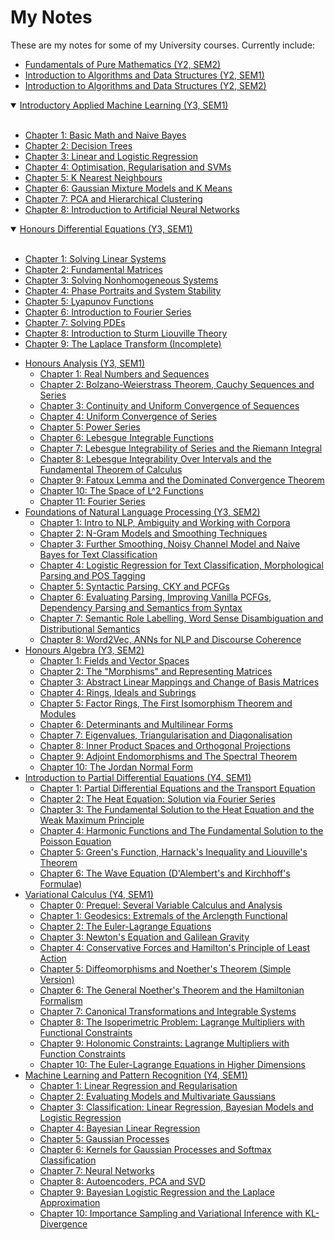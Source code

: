 <h1> My Notes</h1>

These are my notes for some of my University courses. Currently include:

- [Fundamentals of Pure Mathematics (Y2, SEM2)](https://alv31415.github.io/notes/FPM/FPM.pdf)
- [Introduction to Algorithms and Data Structures (Y2, SEM1)](https://alv31415.github.io/notes/IADS/IADS-Sem1.pdf)
- [Introduction to Algorithms and Data Structures (Y2, SEM2)](https://alv31415.github.io/notes/IADS/IADS-Sem2.pdf)

<details open>

<summary> <a href = "https://github.com/alv31415/notes/tree/master/IAML"> Introductory Applied Machine Learning (Y3, SEM1) </a> </summary>
<br>

- [Chapter 1: Basic Math and Naive Bayes](https://alv31415.github.io/notes/IAML/W1-2-MathNB.pdf)
- [Chapter 2: Decision Trees](https://alv31415.github.io/notes/IAML/W3-DecisionTrees.pdf)
- [Chapter 3: Linear and Logistic Regression](https://alv31415.github.io/notes/IAML/W4-Regression.pdf)
- [Chapter 4: Optimisation, Regularisation and SVMs](https://alv31415.github.io/notes/IAML/W5-SVMs.pdf)
- [Chapter 5: K Nearest Neighbours](https://alv31415.github.io/notes/IAML/W6-kNNs.pdf)
- [Chapter 6: Gaussian Mixture Models and K Means](https://alv31415.github.io/notes/IAML/W7-GMMs-KMeans.pdf)
- [Chapter 7: PCA and Hierarchical Clustering](https://alv31415.github.io/notes/IAML/W8-PCA-HierClust.pdf)
- [Chapter 8: Introduction to Artificial Neural Networks](https://alv31415.github.io/notes/IAML/W9-ANNs.pdf)
    
</details>

<details open>

<summary> <a href = "https://github.com/alv31415/notes/tree/master/HDEQ"> Honours Differential Equations (Y3, SEM1) </a> </summary>
<br>

- [Chapter 1: Solving Linear Systems](https://alv31415.github.io/notes/HDEQ/W1-SolvingSystems.pdf)
- [Chapter 2: Fundamental Matrices](https://alv31415.github.io/notes/HDEQ/W2-FundamentalMatrices.pdf)
- [Chapter 3: Solving Nonhomogeneous Systems](https://alv31415.github.io/notes/HDEQ/W3-NonHomogeneous.pdf)
- [Chapter 4: Phase Portraits and System Stability](https://alv31415.github.io/notes/HDEQ/W4-PhaseStability.pdf)
- [Chapter 5: Lyapunov Functions](https://alv31415.github.io/notes/HDEQ/W5-Lyapunov.pdf)
- [Chapter 6: Introduction to Fourier Series](https://alv31415.github.io/notes/HDEQ/W6-Fourier.pdf)
- [Chapter 7: Solving PDEs](https://alv31415.github.io/notes/HDEQ/W7-PDEs.pdf)
- [Chapter 8: Introduction to Sturm Liouville Theory](https://alv31415.github.io/notes/HDEQ/W8-SLT.pdf)
- [Chapter 9: The Laplace Transform (Incomplete)](https://alv31415.github.io/notes/HDEQ/W9-Laplace.pdf)

</details>
    
- [Honours Analysis (Y3, SEM1)](https://github.com/alv31415/notes/tree/master/Analysis)
    - [Chapter 1: Real Numbers and Sequences](https://alv31415.github.io/notes/Analysis/W1-RealNumbers.pdf)
    - [Chapter 2: Bolzano-Weierstrass Theorem, Cauchy Sequences and Series](https://alv31415.github.io/notes/Analysis/W2-BWnSeries.pdf)
    - [Chapter 3: Continuity and Uniform Convergence of Sequences](https://alv31415.github.io/notes/Analysis/W3-ContUniConv.pdf)
    - [Chapter 4: Uniform Convergence of Series](https://alv31415.github.io/notes/Analysis/W4-UniConvSeries.pdf)
    - [Chapter 5: Power Series](https://alv31415.github.io/notes/Analysis/W5-PowerSeries.pdf)
    - [Chapter 6: Lebesgue Integrable Functions](https://alv31415.github.io/notes/Analysis/W6-Lebesgue.pdf)
    - [Chapter 7: Lebesgue Integrability of Series and the Riemann Integral](https://alv31415.github.io/notes/Analysis/W7-Lebesgue2.pdf)
    - [Chapter 8: Lebesgue Integrability Over Intervals and the Fundamental Theorem of Calculus](https://alv31415.github.io/notes/Analysis/W8-FTC.pdf)
    - [Chapter 9: Fatoux Lemma and the Dominated Convergence Theorem](https://alv31415.github.io/notes/Analysis/W9-FatouxDCT.pdf)
    - [Chapter 10: The Space of L^2 Functions](https://alv31415.github.io/notes/Analysis/W10-L2Space.pdf)
    - [Chapter 11: Fourier Series](https://alv31415.github.io/notes/Analysis/W11-Fourier.pdf) 
- [Foundations of Natural Language Processing (Y3, SEM2)](https://github.com/alv31415/notes/tree/master/FNLP)
    - [Chapter 1: Intro to NLP, Ambiguity and Working with Corpora](https://alv31415.github.io/notes/FNLP/W1-AmbiguityCorpora.pdf)
    - [Chapter 2: N-Gram Models and Smoothing Techniques](https://alv31415.github.io/notes/FNLP/W2-NGramSmooth.pdf)
    - [Chapter 3: Further Smoothing, Noisy Channel Model and Naive Bayes for Text Classification](https://alv31415.github.io/notes/FNLP/W3-ML4NLP.pdf)
    - [Chapter 4: Logistic Regression for Text Classification, Morphological Parsing and POS Tagging](https://alv31415.github.io/notes/FNLP/W4-LRPOSTag.pdf)
    - [Chapter 5: Syntactic Parsing, CKY and PCFGs](https://alv31415.github.io/notes/FNLP/W6-CYKParse.pdf)
    - [Chapter 6: Evaluating Parsing, Improving Vanilla PCFGs, Dependency Parsing and Semantics from Syntax](https://alv31415.github.io/notes/FNLP/W7-DepParse.pdf)
    - [Chapter 7: Semantic Role Labelling, Word Sense Disambiguation and Distributional Semantics](https://alv31415.github.io/notes/FNLP/W8-LexSemSRL.pdf)
    - [Chapter 8: Word2Vec, ANNs for NLP and Discourse Coherence](https://alv31415.github.io/notes/FNLP/W9-ANNs4NLP.pdf)
- [Honours Algebra (Y3, SEM2)](https://github.com/alv31415/notes/tree/master/Algebra)
    - [Chapter 1: Fields and Vector Spaces](https://alv31415.github.io/notes/Algebra/W1-VecSpa.pdf)
    - [Chapter 2: The "Morphisms" and Representing Matrices](https://alv31415.github.io/notes/Algebra/W2-MorphismsMatrices.pdf)
    - [Chapter 3: Abstract Linear Mappings and Change of Basis Matrices](https://alv31415.github.io/notes/Algebra/W3-AbsLinearMaps.pdf)
    - [Chapter 4: Rings, Ideals and Subrings](https://alv31415.github.io/notes/Algebra/W4-Rings.pdf)
    - [Chapter 5: Factor Rings, The First Isomorphism Theorem and Modules](https://alv31415.github.io/notes/Algebra/W5-Modules.pdf)
    - [Chapter 6: Determinants and Multilinear Forms](https://alv31415.github.io/notes/Algebra/W6-Determinants.pdf)
    - [Chapter 7: Eigenvalues, Triangularisation and Diagonalisation](https://alv31415.github.io/notes/Algebra/W7-EigenTriDiag.pdf)
    - [Chapter 8: Inner Product Spaces and Orthogonal Projections](https://alv31415.github.io/notes/Algebra/W8-InnerProds.pdf)
    - [Chapter 9: Adjoint Endomorphisms and The Spectral Theorem](https://alv31415.github.io/notes/Algebra/W9-Adjoints.pdf)
    - [Chapter 10: The Jordan Normal Form](https://alv31415.github.io/notes/Algebra/W10-Jordan.pdf)
- [Introduction to Partial Differential Equations (Y4, SEM1)](https://github.com/alv31415/notes/tree/master/IPDEs)
    - [Chapter 1: Partial Differential Equations and the Transport Equation](https://alv31415.github.io/notes/IPDEs/W1-IntroPDEs.pdf)
    - [Chapter 2: The Heat Equation: Solution via Fourier Series](https://alv31415.github.io/notes/IPDEs/W2n3-HeatEq.pdf)
    - [Chapter 3: The Fundamental Solution to the Heat Equation and the Weak Maximum Principle](https://alv31415.github.io/notes/IPDEs/W4-FundHeatSol.pdf)
    - [Chapter 4: Harmonic Functions and The Fundamental Solution to the Poisson Equation](https://alv31415.github.io/notes/IPDEs/W5n6-LapPoiFundSol.pdf)
    - [Chapter 5: Green's Function, Harnack's Inequality and Liouville's Theorem](https://alv31415.github.io/notes/IPDEs/W7n8-GFsnLiouville.pdf)
    - [Chapter 6: The Wave Equation (D'Alembert's and Kirchhoff's Formulae)](https://alv31415.github.io/notes/IPDEs/W9-WaveEq.pdf)
- [Variational Calculus (Y4, SEM1)](https://github.com/alv31415/notes/tree/master/VARCALC)
    - [Chapter 0: Prequel: Several Variable Calculus and Analysis](https://alv31415.github.io/notes/VARCALC/W0-Prequel.pdf)
    - [Chapter 1: Geodesics: Extremals of the Arclength Functional](https://alv31415.github.io/notes/VARCALC/W1-Geodesic.pdf)
    - [Chapter 2: The Euler-Lagrange Equations](https://alv31415.github.io/notes/VARCALC/W2-EuLag.pdf)
    - [Chapter 3: Newton's Equation and Galilean Gravity](https://alv31415.github.io/notes/VARCALC/W3-Newton.pdf)
    - [Chapter 4: Conservative Forces and Hamilton's Principle of Least Action](https://alv31415.github.io/notes/VARCALC/W4-Conservation.pdf)
    - [Chapter 5: Diffeomorphisms and Noether's Theorem (Simple Version)](https://alv31415.github.io/notes/VARCALC/W5-Noether.pdf)
    - [Chapter 6: The General Noether's Theorem and the Hamiltonian Formalism](https://alv31415.github.io/notes/VARCALC/W6-NoetherHamilton.pdf)
    - [Chapter 7: Canonical Transformations and Integrable Systems](https://alv31415.github.io/notes/VARCALC/W7-CanTrans.pdf)
    - [Chapter 8: The Isoperimetric Problem: Lagrange Multipliers with Functional Constraints](https://alv31415.github.io/notes/VARCALC/W8-LagMult.pdf)
    - [Chapter 9: Holonomic Constraints: Lagrange Multipliers with Function Constraints](https://alv31415.github.io/notes/VARCALC/W9-HoloConstraint.pdf)
    - [Chapter 10: The Euler-Lagrange Equations in Higher Dimensions](https://alv31415.github.io/notes/VARCALC/W10-VariationalPDEs.pdf)
- [Machine Learning and Pattern Recognition (Y4, SEM1)](https://github.com/alv31415/notes/tree/master/MLPR)
    - [Chapter 1: Linear Regression and Regularisation](https://alv31415.github.io/notes/MLPR/W1-LinearRegression.pdf)
    - [Chapter 2: Evaluating Models and Multivariate Gaussians](https://alv31415.github.io/notes/MLPR/W2-EvaluationGaussian.pdf)
    - [Chapter 3: Classification: Linear Regression, Bayesian Models and Logistic Regression](https://alv31415.github.io/notes/MLPR/W3-ClassificationLogRes.pdf)
    - [Chapter 4: Bayesian Linear Regression](https://alv31415.github.io/notes/MLPR/W4-BayesReg.pdf)
    - [Chapter 5: Gaussian Processes](https://alv31415.github.io/notes/MLPR/W5-GPs.pdf)
    - [Chapter 6: Kernels for Gaussian Processes and Softmax Classification](https://alv31415.github.io/notes/MLPR/W6-KernelSoftmax.pdf)
    - [Chapter 7: Neural Networks](https://alv31415.github.io/notes/MLPR/W7-IntroNNs.pdf)
    - [Chapter 8: Autoencoders, PCA and SVD](https://alv31415.github.io/notes/MLPR/W8-Autoencode.pdf)
    - [Chapter 9: Bayesian Logistic Regression and the Laplace Approximation](https://alv31415.github.io/notes/MLPR/W9-BayesianLogRes.pdf)
    - [Chapter 10: Importance Sampling and Variational Inference with KL-Divergence](https://alv31415.github.io/notes/MLPR/W10-VariationalInference.pdf)
